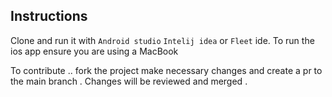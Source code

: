 ## Instructions
Clone and run it with `Android studio` `Intelij idea` or `Fleet` ide.
To run the ios app ensure you are using a MacBook

To contribute .. fork the project make necessary changes and create a pr to the main branch . Changes will be reviewed and merged .
